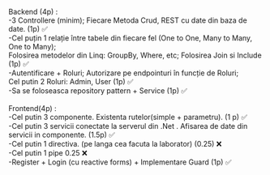 Backend (4p) : <br/>
 -3 Controllere (minim); Fiecare Metoda Crud, REST cu date din baza de date. (1p) ✅<br/>
 -Cel puțin 1 relație între tabele din fiecare fel (One to One, Many to Many, One to Many); <br/>
 Folosirea metodelor din Linq: GroupBy, Where, etc; Folosirea Join si Include (1p) ✅<br/>
 -Autentificare + Roluri; Autorizare pe endpointuri în funcție de Roluri; <br/>
 Cel putin 2 Roluri: Admin, User (1p) ✅<br/>
 -Sa se foloseasca repository pattern + Service (1p) ✅<br/>
<br/>
Frontend(4p) : <br/>
 -Cel putin 3 componente. Existenta rutelor(simple + parametru). (1 p) ✅<br/>
 -Cel putin 3 servicii conectate la serverul din .Net . Afisarea de date din servicii in componente.  (1.5p) ✅<br/>
 -Cel putin 1 directiva. (pe langa cea facuta la laborator) (0.25) ❌<br/>
 -Cel putin 1 pipe 0.25 ❌<br/>
 -Register + Login (cu reactive forms) + Implementare Guard (1p) ✅<br/>
